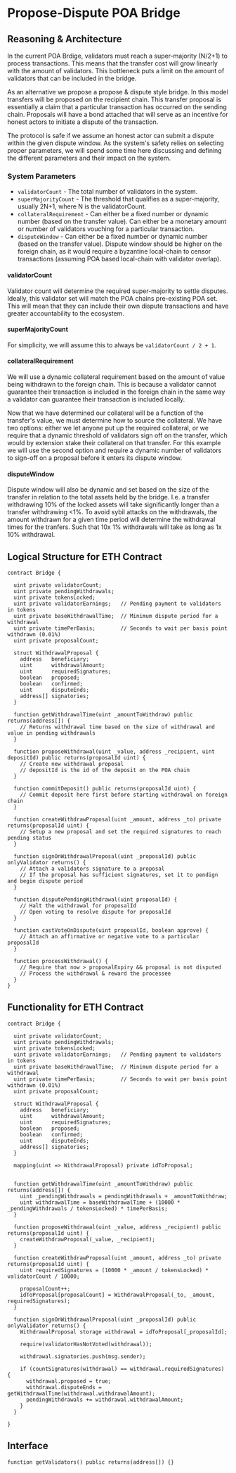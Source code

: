 # Propose-Dispute POA Bridge

## Reasoning & Architecture
In the current POA Brdige, validators must reach a super-majority (N/2+1) to process transactions. This means that the transfer cost will grow linearly with the amount of validators. This bottleneck puts a limit on the amount of validators that can be included in the bridge. 

As an alternative we propose a propose & dispute style bridge. In this model transfers will be proposed on the recipient chain. This transfer proposal is essentially a claim that a particular transaction has occurred on the sending chain. Proposals will have a bond attached that will serve as an incentive for honest actors to initiate a dispute of the transaction.

The protocol is safe if we assume an honest actor can submit a dispute within the given dispute window. As the system's safety relies on selecting proper parameters, we will spend some time here discussing and defining the different parameters and their impact on the system.

### System Parameters
* ``validatorCount`` - The total number of validators in the system.
* ``superMajorityCount`` - The threshold that qualifies as a super-majority, usually 2N+1, where N is the validatorCount.
* ``collateralRequirement`` - Can either be a fixed number or dynamic number (based on the transfer value). Can either be a monetary amount or number of validators vouching for a particular transaction.
* ``disputeWindow`` - Can either be a fixed number or dynamic number (based on the transfer value). Dispute window should be higher on the foreign chain, as it would require a byzantine local-chain to censor transactions (assuming POA based local-chain with validator overlap).

#### validatorCount
Validator count will determine the required super-majority to settle disputes. Ideally, this validator set will match the POA chains pre-existing POA set. This will mean that they can include their own dispute transactions and have greater accountability to the ecosystem.

#### superMajorityCount
For simplicity, we will assume this to always be `validatorCount / 2 + 1`.

#### collateralRequirement
We will use a dynamic collateral requirement based on the amount of value being withdrawn to the foreign chain. This is because a validator cannot guarantee their transaction is included in the foreign chain in the same way a validator can guarantee their transaction is included locally.

Now that we have determined our collateral will be a function of the transfer's value, we must determine how to source the collateral. We have two options: either we let anyone put up the required collateral, or we require that a dynamic threshold of validators sign off on the transfer, which would by extension stake their collateral on that transfer. For this example we will use the second option and require a dynamic number of validators to sign-off on a proposal before it enters its dispute window.

#### disputeWindow
Dispute window will also be dynamic and set based on the size of the transfer in relation to the total assets held by the bridge. I.e. a transfer withdrawing 10% of the locked assets will take significantly longer than a transfer withdrawing <1%. To avoid sybil attacks on the withdrawals, the amount withdrawn for a given time period will determine the withdrawal times for the tranfers. Such that 10x 1% withdrawals will take as long as 1x 10% withdrawal.

## Logical Structure for ETH Contract
```solidity
contract Bridge {

  uint private validatorCount;
  uint private pendingWithdrawals;
  uint private tokensLocked;
  uint private validatorEarnings;   // Pending payment to validators in tokens
  uint private baseWithdrawalTime;  // Minimum dispute period for a withdrawal
  uint private timePerBasis;        // Seconds to wait per basis point withdrawn (0.01%)
  uint private proposalCount;
  
  struct WithdrawalProposal {
    address   beneficiary;
    uint      withdrawalAmount;
    uint      requiredSignatures;
    boolean   proposed;
    boolean   confirmed;
    uint      disputeEnds;
    address[] signatories;
  }
  
  function getWithdrawalTime(uint _amountToWithdraw) public returns(address[]) {
    // Returns withdrawal time based on the size of withdrawal and value in pending withdrawals
  }
  
  function proposeWithdrawal(uint _value, address _recipient, uint depositId) public returns(proposalId uint) {
    // Create new withdrawal proposal
    // depositId is the id of the deposit on the POA chain
  }
  
  function commitDeposit() public returns(proposalId uint) {
    // Commit deposit here first before starting withdrawal on foreign chain
  }
  
  function createWithdrawProposal(uint _amount, address _to) private returns(proposalId uint) {
    // Setup a new proposal and set the required signatures to reach pending status
  }
  
  function signOnWithdrawalProposal(uint _proposalId) public onlyValidator returns() {
    // Attach a validators signature to a proposal
    // If the proposal has sufficient signatures, set it to pendign and begin dispute period
  }
  
  function disputePendingWithdrawal(uint proposalId) {
    // Halt the withdrawal for proposalId
    // Open voting to resolve dispute for proposalId
  }
  
  function castVoteOnDispute(uint proposalId, boolean approve) {
    // Attach an affirmative or negative vote to a particular proposalId
  }
  
  function processWithdrawal() {
    // Require that now > proposalExpiry && proposal is not disputed
    // Process the withdrawal & reward the processee
  }
}
```

## Functionality for ETH Contract
```solidity
contract Bridge {

  uint private validatorCount;
  uint private pendingWithdrawals;
  uint private tokensLocked;
  uint private validatorEarnings;   // Pending payment to validators in tokens
  uint private baseWithdrawalTime;  // Minimum dispute period for a withdrawal
  uint private timePerBasis;        // Seconds to wait per basis point withdrawn (0.01%)
  uint private proposalCount;
  
  struct WithdrawalProposal {
    address   beneficiary;
    uint      withdrawalAmount;
    uint      requiredSignatures;
    boolean   proposed;
    boolean   confirmed;
    uint      disputeEnds;
    address[] signatories;
  }
  
  mapping(uint => WithdrawalProposal) private idToProposal;
  

  function getWithdrawalTime(uint _amountToWithdraw) public returns(address[]) {
    uint _pendingWithdrawals = pendingWithdrawals + _amountToWithdraw;
    uint withdrawalTime = baseWithdrawalTime + (10000 * _pendingWithdrawals / tokensLocked) * timePerBasis;
  }
  
  function proposeWithdrawal(uint _value, address _recipient) public returns(proposalId uint) {
    createWithdrawProposal(_value, _recipient);
  }
  
  function createWithdrawProposal(uint _amount, address _to) private returns(proposalId uint) {
    uint requiredSignatures = (10000 * _amount / tokensLocked) * validatorCount / 10000;
    
    proposalCount++;
    idToProposal[proposalCount] = WithdrawalProposal(_to, _amount, requiredSignatures);
  }
  
  function signOnWithdrawalProposal(uint _proposalId) public onlyValidator returns() {
    WithdrawalProposal storage withdrawal = idToProposal[_proposalId];
    
    require(validatorHasNotVoted(withdrawal));
    
    withdrawal.signatories.push(msg.sender);
    
    if (countSignatures(withdrawal) == withdrawal.requiredSignatures) {
      withdrawal.proposed = true;
      withdrawal.disputeEnds = getWithdrawalTime(withdrawal.withdrawalAmount);
      pendingWithdrawals += withdrawal.withdrawalAmount;
    }
  }

}

```

## Interface
```solidity
function getValidators() public returns(address[]) {}
```
